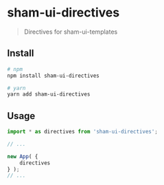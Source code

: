 # sham-ui-directives

> Directives for sham-ui-templates

## Install
```bash
# npm
npm install sham-ui-directives
```

```bash
# yarn
yarn add sham-ui-directives
```

## Usage
```js
import * as directives from 'sham-ui-directives';

// ...

new App( {
    directives
} );
// ...
```
